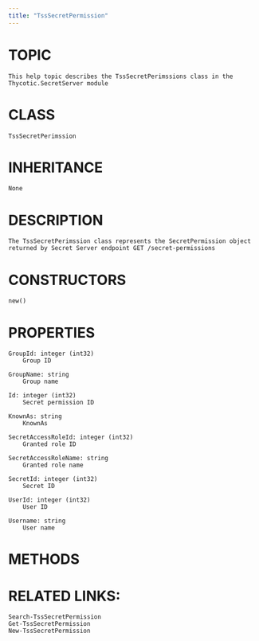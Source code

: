 ```yaml
---
title: "TssSecretPermission"
---
```


# TOPIC
    This help topic describes the TssSecretPerimssions class in the Thycotic.SecretServer module

# CLASS
    TssSecretPerimssion

# INHERITANCE
    None

# DESCRIPTION
    The TssSecretPerimssion class represents the SecretPermission object returned by Secret Server endpoint GET /secret-permissions

# CONSTRUCTORS
    new()

# PROPERTIES
    GroupId: integer (int32)
        Group ID

    GroupName: string
        Group name

    Id: integer (int32)
        Secret permission ID

    KnownAs: string
        KnownAs

    SecretAccessRoleId: integer (int32)
        Granted role ID

    SecretAccessRoleName: string
        Granted role name

    SecretId: integer (int32)
        Secret ID

    UserId: integer (int32)
        User ID

    Username: string
        User name

# METHODS

# RELATED LINKS:
    Search-TssSecretPermission
    Get-TssSecretPermission
    New-TssSecretPermission